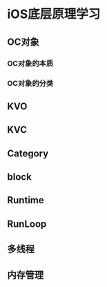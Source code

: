#  iOS底层原理学习

## OC对象
### OC对象的本质
### OC对象的分类

## KVO

## KVC

## Category

## block

## Runtime

## RunLoop

## 多线程

## 内存管理
